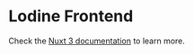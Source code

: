 # Lodine Frontend

Check the [Nuxt 3 documentation](https://nuxt.com/docs/getting-started/introduction) to learn more.
